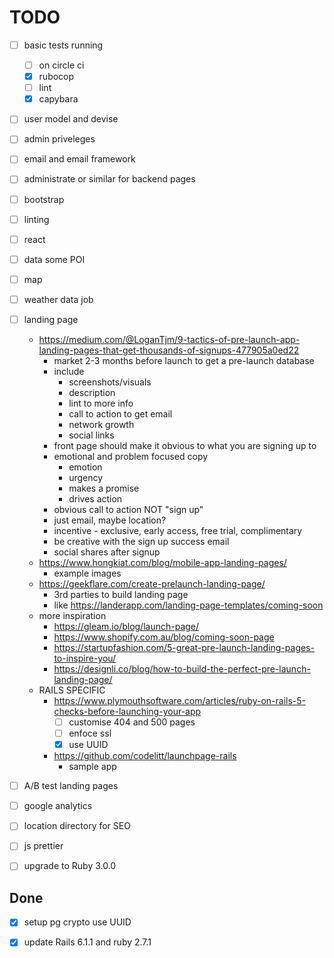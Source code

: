 # TODO

- [ ] basic tests running
  - [ ] on circle ci
  - [x] rubocop
  - [ ] lint
  - [x] capybara
- [ ] user model and devise
- [ ] admin priveleges
- [ ] email and email framework
- [ ] administrate or similar for backend pages
- [ ] bootstrap
- [ ] linting
- [ ] react
- [ ] data some POI
- [ ] map
- [ ] weather data job
- [ ] landing page
  - https://medium.com/@LoganTjm/9-tactics-of-pre-launch-app-landing-pages-that-get-thousands-of-signups-477905a0ed22
    - market 2-3 months before launch to get a pre-launch database
    - include
      - screenshots/visuals
      - description
      - lint to more info
      - call to action to get email
      - network growth
      - social links
    - front page should make it obvious to what you are signing up to
    - emotional and problem focused copy
      - emotion
      - urgency
      - makes a promise
      - drives action
    - obvious call to action NOT "sign up"
    - just email, maybe location?
    - incentive - exclusive, early access, free trial, complimentary
    - be creative with the sign up success email
    - social shares after signup
  - https://www.hongkiat.com/blog/mobile-app-landing-pages/
    - example images
  - https://geekflare.com/create-prelaunch-landing-page/
    - 3rd parties to build landing page
    - like https://landerapp.com/landing-page-templates/coming-soon
  - more inspiration
    - https://gleam.io/blog/launch-page/
    - https://www.shopify.com.au/blog/coming-soon-page
    - https://startupfashion.com/5-great-pre-launch-landing-pages-to-inspire-you/
    - https://designli.co/blog/how-to-build-the-perfect-pre-launch-landing-page/
  - RAILS SPECIFIC
    - https://www.plymouthsoftware.com/articles/ruby-on-rails-5-checks-before-launching-your-app
      - [ ] customise 404 and 500 pages
      - [ ] enfoce ssl
      - [x] use UUID
    - https://github.com/codelitt/launchpage-rails
      - sample app

- [ ] A/B test landing pages
- [ ] google analytics
- [ ] location directory for SEO
- [ ] js prettier
- [ ] upgrade to Ruby 3.0.0

## Done

- [x] setup pg crypto use UUID
- [x] update Rails 6.1.1 and ruby 2.7.1

